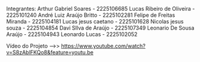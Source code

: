 Integrantes:
Arthur Gabriel Soares - 2225106685
Lucas Ribeiro de Oliveira - 2225101240
André Luiz Araújo Britto - 2225102281
Felipe de Freitas Miranda - 2225104181
Lucas jesus caetano - 2225101628
Nicolas jesus souza - 2225104854
Davi SIlva de Araújo - 2225107349
Leonario De Sousa Araújo - 2225104943
Leonardo Lucas - 2225102052

Vídeo do Projeto
-->>
https://www.youtube.com/watch?v=S8zAblFKQo8&feature=youtu.be
